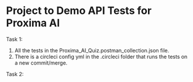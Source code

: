 # Project to Demo API Tests for Proxima AI
Task 1:
1. All the tests in the Proxima_AI_Quiz.postman_collection.json file.
2. There is a circleci config yml in the .circleci folder that runs the tests on a new commit/merge.

Task 2: